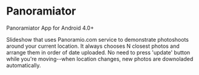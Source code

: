 Panoramiator
============

Panoramiator App for Android 4.0+

Slideshow that uses Panoramio.com service to demonstrate photoshoots around your current location. It always chooses N closest photos and arrange them in order of date uploaded. No need to press 'update' button while you're moving--when location changes, new photos are downoladed automatically. 
